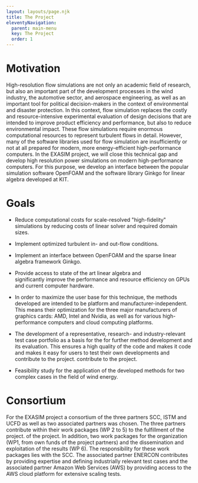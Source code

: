 ```yaml
---
layout: layouts/page.njk
title: The Project
eleventyNavigation:
  parent: main-menu
  key: The Project
  order: 1
---
```


# Motivation

High-resolution flow simulations are not only an academic field of research, but
also an important part of the development processes in the wind industry, the
automotive sector, and aerospace engineering, as well as an important tool for
political decision-makers in the context of environmental and disaster
protection. In this context, flow simulation replaces the costly and
resource-intensive experimental evaluation of design decisions that are intended
to improve product efficiency and performance, but also to reduce environmental
impact. These flow simulations require enormous computational resources to
represent turbulent flows in detail. However, many of the software libraries
used for flow simulation are insufficiently or not at all prepared for modern,
more energy-efficient high-performance computers. In the EXASIM project, we will
close this technical gap and develop high resolution power simulations on modern
high-performance computers. For this purpose, we develop an interface between
the popular simulation software OpenFOAM and the software library Ginkgo for
linear algebra developed at KIT.

# Goals

- Reduce computational costs for scale-resolved "high-fidelity" simulations by reducing costs of linear solver and required domain sizes.

- Implement optimized turbulent in- and out-flow conditions.

- Implement an interface between OpenFOAM and the sparse linear algebra framework Ginkgo.

- Provide access to state of the art linear algebra and  
significantly improve the performance and resource efficiency on GPUs and
current computer hardware.

- In order to maximize the user base for this technique, the methods developed
are intended to be platform and manufacturer-independent. This means their
optimization for the three major manufacturers of graphics cards: AMD, Intel and
Nvidia, as well as for various high-performance computers and cloud computing
platforms.

- The development of a representative, research- and industry-relevant test case
portfolio as a basis for the for  further method development and its evaluation.
This ensures a high quality of the code and makes it code and makes it easy for
users to test their own developments and contribute to the project.  contribute
to the project.

- Feasibility study for the application of the developed methods for two complex cases in the field of wind energy.

# Consortium

For the EXASIM project a consortium of the three partners SCC, ISTM and UCFD as
well as two associated partners was chosen. The three partners contribute within
their work packages (WP 2 to 5) to the fulfillment of the project.  of the
project. In addition, two work packages for the organization (WP1, from own
funds of the project partners) and the dissemination and exploitation of the
results (WP 6). The responsibility for these work packages lies with the SCC.
The associated partner ENERCON contributes by providing expertise and defining
industrially relevant test cases and the associated partner Amazon Web Services
(AWS) by providing access to the AWS cloud platform for extensive scaling tests.


